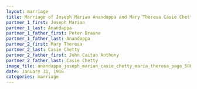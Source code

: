 ```yaml
---
layout: marriage
title: Marriage of Joseph Marian Anandappa and Mary Theresa Casie Chetty
partner_1_first: Joseph Marian
partner_1_last: Anandappa
partner_1_father_first: Peter Brasne
partner_1_father_last: Anandappa
partner_2_first: Mary Theresa
partner_2_last: Casie Chetty
partner_2_father_first: John Caitan Anthony
partner_2_father_last: Casie Chetty
image_file: anandappa_joseph_marian_casie_chetty_maria_theresa_page_500_year_1915
date: January 31, 1916
categories: marriage
---
```


